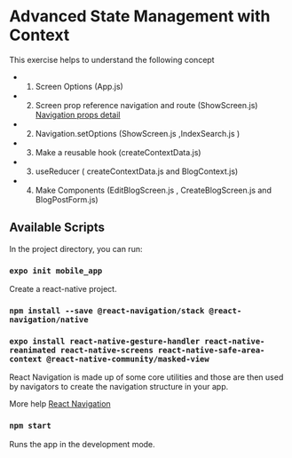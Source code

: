 # Advanced State Management with Context

This exercise helps to understand the following concept

- 1. Screen Options (App.js)
- 2. Screen prop reference navigation and route (ShowScreen.js) [Navigation props detail](https://reactnavigation.org/docs/navigation-prop/)
- 2. Navigation.setOptions (ShowScreen.js ,IndexSearch.js )
- 3. Make a reusable hook (createContextData.js)
- 3. useReducer ( createContextData.js and BlogContext.js)
- 4. Make Components (EditBlogScreen.js , CreateBlogScreen.js and BlogPostForm.js)

## Available Scripts

In the project directory, you can run:

### `expo init mobile_app`

Create a react-native project.

### `npm install --save @react-navigation/stack @react-navigation/native`

### `expo install react-native-gesture-handler react-native-reanimated react-native-screens react-native-safe-area-context @react-native-community/masked-view`

React Navigation is made up of some core utilities and those are then used by navigators to create the navigation structure in your app.

More help [React Navigation](https://reactnavigation.org/docs/getting-started)

### `npm start`

Runs the app in the development mode.<br />
